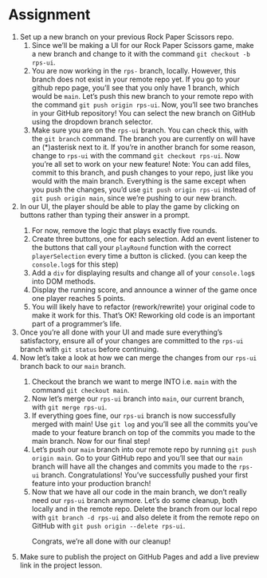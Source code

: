 # Assignment

<ol>
<li>Set up a new branch on your previous Rock Paper Scissors repo.
<ol>
<li>Since we’ll be making a UI for our Rock Paper Scissors game, make a new branch and change to it with the command <code>git checkout -b rps-ui</code>.</li>
<li>You are now working in the <code>rps-</code> branch, locally. However, this branch does not exist in your remote repo yet. If you go to your github repo page, you’ll see that you only have 1 branch, which would be <code>main</code>. Let’s push this new branch to your remote repo with the command <code>git push origin rps-ui</code>. Now, you’ll see two branches in your GitHub repository! You can select the new branch on GitHub using the dropdown branch selector.</li>
<li>Make sure you are on the <code>rps-ui</code> branch. You can check this, with the <code>git branch</code> command. The branch you are currently on will have an (*)asterisk next to it. If you’re in another branch for some reason, change to <code>rps-ui</code> with the command <code>git checkout rps-ui</code>. Now you’re all set to work on your new feature! Note: You can add files, commit to this branch, and push changes to your repo, just like you would with the main branch. Everything is the same except when you push the changes, you’d use <code>git push origin rps-ui</code> instead of <code>git push origin main</code>, since we’re pushing to our new branch.</li>
</ol>
<li>In our UI, the player should be able to play the game by clicking on buttons rather than typing their answer in a prompt.</li>
<ol>
<li>For now, remove the logic that plays exactly five rounds.</li>
<li>Create three buttons, one for each selection. Add an event listener to the buttons that call your <code>playRound</code> function with the correct <code>playerSelection</code> every time a button is clicked. (you can keep the <code>console.log</code>s for this step)</li>
<li>Add a <code>div</code> for displaying results and change all of your <code>console.log</code>s into DOM methods.</li>
<li>Display the running score, and announce a winner of the game once one player reaches 5 points.</li>
<li>You will likely have to refactor (rework/rewrite) your original code to make it work for this. That’s OK! Reworking old code is an important part of a programmer’s life.</li>
</ol>
<li>Once you’re all done with your UI and made sure everything’s satisfactory, ensure all of your changes are committed to the <code>rps-ui</code> branch with <code>git status</code> before continuing.</li>
<li>Now let’s take a look at how we can merge the changes from our <code>rps-ui</code> branch back to our <code>main</code> branch.</li>
<ol>
<li>Checkout the branch we want to merge INTO i.e. <code>main</code> with the command <code>git checkout main</code>.</li>
<li>Now let’s merge our <code>rps-ui</code> branch into <code>main</code>, our current branch, with <code>git merge rps-ui</code>.</li>
<li>If everything goes fine, our <code>rps-ui</code> branch is now successfully merged with main! Use <code>git log</code> and you’ll see all the commits you’ve made to your feature branch on top of the commits you made to the main branch. Now for our final step!</li>
<li>Let’s push our <code>main</code> branch into our remote repo by running <code>git push origin main</code>. Go to your GitHub repo and you’ll see that our <code>main</code> branch will have all the changes and commits you made to the <code>rps-ui</code> branch. Congratulations! You’ve successfully pushed your first feature into your production branch!</li>
<li>Now that we have all our code in the main branch, we don’t really need our <code>rps-ui</code> branch anymore. Let’s do some cleanup, both locally and in the remote repo. Delete the branch from our local repo with <code>git branch -d rps-ui</code> and also delete it from the remote repo on GitHub with <code>git push origin --delete rps-ui</code>.<br>

Congrats, we’re all done with our cleanup!
</li></ol>
<li>Make sure to publish the project on GitHub Pages and add a live preview link in the project lesson.
</li>
</ol>